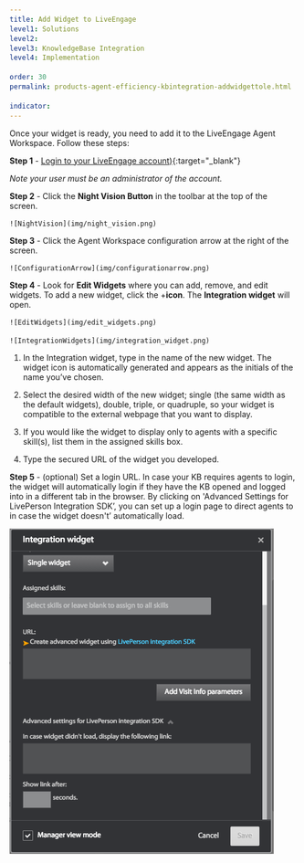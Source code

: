 ```yaml
---
title: Add Widget to LiveEngage
level1: Solutions
level2: 
level3: KnowledgeBase Integration
level4: Implementation

order: 30
permalink: products-agent-efficiency-kbintegration-addwidgettole.html

indicator:
---
```


Once your widget is ready, you need to add it to the LiveEngage Agent Workspace.  Follow these steps:

**Step 1** - [Login to your LiveEngage account)](https://authentication.liveperson.net/login.html){:target="_blank"}

_Note your user must be an administrator of the account._

**Step 2** - Click the **Night Vision Button** in the toolbar at the top of the screen. 

	![NightVision](img/night_vision.png)

**Step 3** - Click the Agent Workspace configuration arrow at the right of the screen. 

	![ConfigurationArrow](img/configurationarrow.png)

**Step 4** - Look for **Edit Widgets** where you can add, remove, and edit widgets. To add a new widget, click the +**icon**. The **Integration widget** will open. 

	![EditWidgets](img/edit_widgets.png)

	![IntegrationWidgets](img/integration_widget.png)

  1. In the Integration widget, type in the name of the new widget. The widget icon is automatically generated and appears as the initials of the name you’ve chosen.

  2. Select the desired width of the new widget; single (the same width as the default widgets), double, triple, or quadruple, so your widget is compatible to the external webpage that you want to display.

  3. If you would like the widget to display only to agents with a specific skill(s), list them in the assigned skills box.

  4. Type the secured URL of the widget you developed.

**Step 5** - (optional) Set a login URL.  In case your KB requires agents to login, the widget will automatically login if they have the KB opened and logged into in a different tab in the browser.  By clicking on 'Advanced Settings for LivePerson Integration SDK’, you can set up a login page to direct agents to in case the widget doesn't’ automatically load.

![LoginURL](img/loginURL.png)